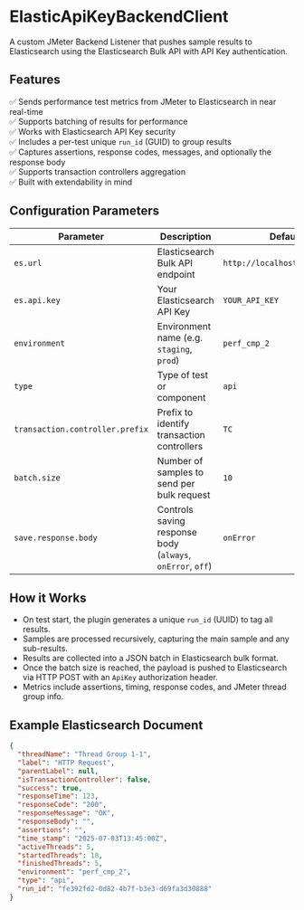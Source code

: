 # ElasticApiKeyBackendClient

A custom JMeter Backend Listener that pushes sample results to Elasticsearch using the Elasticsearch Bulk API with API Key authentication.

## Features

✅ Sends performance test metrics from JMeter to Elasticsearch in near real-time  
✅ Supports batching of results for performance  
✅ Works with Elasticsearch API Key security  
✅ Includes a per-test unique `run_id` (GUID) to group results  
✅ Captures assertions, response codes, messages, and optionally the response body  
✅ Supports transaction controllers aggregation  
✅ Built with extendability in mind

## Configuration Parameters

| Parameter                        | Description                                                  | Default                      |
|----------------------------------|--------------------------------------------------------------|------------------------------|
| `es.url`                         | Elasticsearch Bulk API endpoint                              | `http://localhost:9200/_bulk` |
| `es.api.key`                     | Your Elasticsearch API Key                                   | `YOUR_API_KEY`               |
| `environment`                    | Environment name (e.g. `staging`, `prod`)                    | `perf_cmp_2`                 |
| `type`                           | Type of test or component                                    | `api`                        |
| `transaction.controller.prefix`  | Prefix to identify transaction controllers                   | `TC`                         |
| `batch.size`                     | Number of samples to send per bulk request                   | `10`                         |
| `save.response.body`             | Controls saving response body (`always`, `onError`, `off`)   | `onError`                    |

## How it Works

- On test start, the plugin generates a unique `run_id` (UUID) to tag all results.
- Samples are processed recursively, capturing the main sample and any sub-results.
- Results are collected into a JSON batch in Elasticsearch bulk format.
- Once the batch size is reached, the payload is pushed to Elasticsearch via HTTP POST with an `ApiKey` authorization header.
- Metrics include assertions, timing, response codes, and JMeter thread group info.

## Example Elasticsearch Document

```json
{
  "threadName": "Thread Group 1-1",
  "label": "HTTP Request",
  "parentLabel": null,
  "isTransactionController": false,
  "success": true,
  "responseTime": 123,
  "responseCode": "200",
  "responseMessage": "OK",
  "responseBody": "",
  "assertions": "",
  "time_stamp": "2025-07-03T13:45:00Z",
  "activeThreads": 5,
  "startedThreads": 10,
  "finishedThreads": 5,
  "environment": "perf_cmp_2",
  "type": "api",
  "run_id": "fe392fd2-0d82-4b7f-b3e3-d69fa3d30888"
}
